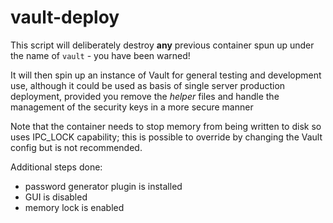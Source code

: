 # vault-deploy

This script will deliberately destroy **any** previous container spun up under the name of `vault` - you have been warned!

It will then spin up an instance of Vault for general testing and development use, although it could be used as basis of single server production deployment, provided you remove the *helper* files and handle the management of the security keys in a more secure manner

Note that the container needs to stop memory from being written to disk so uses IPC_LOCK capability; this is possible to override by changing the Vault config but is not recommended.


Additional steps done:

- password generator plugin is installed
- GUI is disabled
- memory lock is enabled
